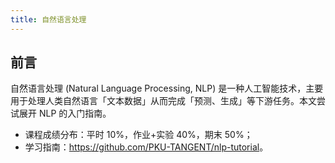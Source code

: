 ```yaml
---
title: 自然语言处理
---
```


## 前言

自然语言处理 (Natural Language Processing, NLP) 是一种人工智能技术，主要用于处理人类自然语言「文本数据」从而完成「预测、生成」等下游任务。本文尝试展开 NLP 的入门指南。

- 课程成绩分布：平时 10%，作业+实验 40%，期末 50%；
- 学习指南：<https://github.com/PKU-TANGENT/nlp-tutorial>。
